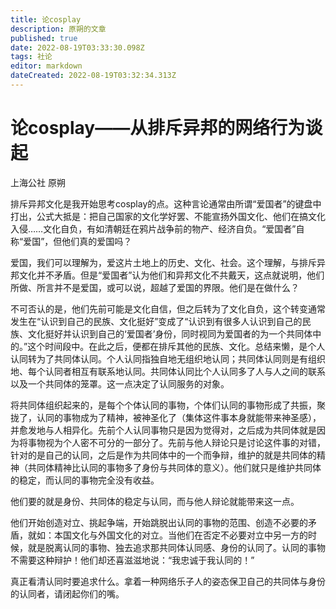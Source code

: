 ```yaml
---
title: 论cosplay
description: 原朔的文章
published: true
date: 2022-08-19T03:33:30.098Z
tags: 社论
editor: markdown
dateCreated: 2022-08-19T03:32:34.313Z
---
```


# 论cosplay——从排斥异邦的网络行为谈起
上海公社 原朔

排斥异邦文化是我开始思考cosplay的点。这种言论通常由所谓“爱国者”的键盘中打出，公式大抵是：把自己国家的文化学好罢、不能宣扬外国文化、他们在搞文化入侵……文化自负，有如清朝廷在鸦片战争前的物产、经济自负。“爱国者”自称“爱国”，但他们真的爱国吗？

爱国，我们可以理解为，爱这片土地上的历史、文化、社会。这个理解，与排斥异邦文化并不矛盾。但是“爱国者”认为他们和异邦文化不共戴天，这点就说明，他们所做、所言并不是爱国，或可以说，超越了爱国的界限。他们是在做什么？

不可否认的是，他们先前可能是文化自信，但之后转为了文化自负，这个转变通常发生在“认识到自己的民族、文化挺好”变成了“认识到有很多人认识到自己的民族、文化挺好并认识到自己的‘爱国者’身份，同时视同为爱国者的为一个共同体中的。”这个时间段中。在此之后，便都在排斥其他的民族、文化。总结来懒，是个人认同转为了共同体认同。个人认同指独自地无组织地认同；共同体认同则是有组织地、每个认同者相互有联系地认同。共同体认同比个人认同多了人与人之间的联系以及一个共同体的笼罩。这一点决定了认同服务的对象。

将共同体组织起来的，是每个个体认同的事物，个体们认同的事物形成了共振，聚拢了，认同的事物成为了精神，被神圣化了（集体这件事本身就能带来神圣感），并愈发地与人相异化。先前个人认同事物只是因为觉得对，之后成为共同体就是因为将事物视为个人密不可分的一部分了。先前与他人辩论只是讨论这件事的对错，针对的是自己的认同，之后是作为共同体中的一个而争辩，维护的就是共同体的精神（共同体精神比认同的事物多了身份与共同体的意义）。他们就只是维护共同体的稳定，而认同的事物完全没有收益。

他们要的就是身份、共同体的稳定与认同，而与他人辩论就能带来这一点。

他们开始创造对立、挑起争端，开始跳脱出认同的事物的范围、创造不必要的矛盾，就如：本国文化与外国文化的对立。当他们在否定不必要对立中另一方的时候，就是脱离认同的事物、独去追求那共同体认同感、身份的认同了。认同的事物不需要这种辩护！他们却还喜滋滋地说：“我忠诚于我认同的！”

真正看清认同时要追求什么。拿着一种网络乐子人的姿态保卫自己的共同体与身份的认同者，请闭起你们的嘴。